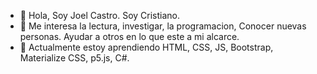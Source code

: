 - 👋 Hola, Soy Joel Castro. Soy Cristiano.
- 👀 Me interesa la lectura, investigar, la programacion, Conocer nuevas personas. Ayudar a otros en lo que este a mi alcarce.
- 🌱 Actualmente estoy aprendiendo HTML, CSS, JS, Bootstrap, Materialize CSS, p5.js, C#.

<!---
jtcastro-a/jtcastro-a is a ✨ special ✨ repository because its `README.md` (this file) appears on your GitHub profile.
You can click the Preview link to take a look at your changes.
--->
